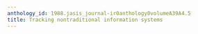 ```yaml
---
anthology_id: 1988.jasis_journal-ir0anthology0volumeA39A4.5
title: Tracking nontraditional information systems
---
```

